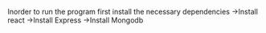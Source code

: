 Inorder to run the program
first install the necessary dependencies
->Install react
->Install Express
->Install Mongodb
